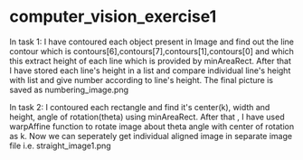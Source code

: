 # computer_vision_exercise1

In task 1: 
I have contoured each object present in Image and find out the line contour which is contours[6],contours[7],contours[1],contours[0] and which this extract 
height of each line which is provided by minAreaRect. After that I have stored each line's height in a list and compare individual line's height with list
and give number according to line's height. The final picture is saved as numbering_image.png

In task 2:
I contoured each rectangle and find it's center(k), width and height, angle of rotation(theta) using minAreaRect. After that , I have used warpAffine function to rotate
image about theta angle with center of rotation as k. Now we can seperately get individual aligned image in separate image file i.e. straight_image1.png
